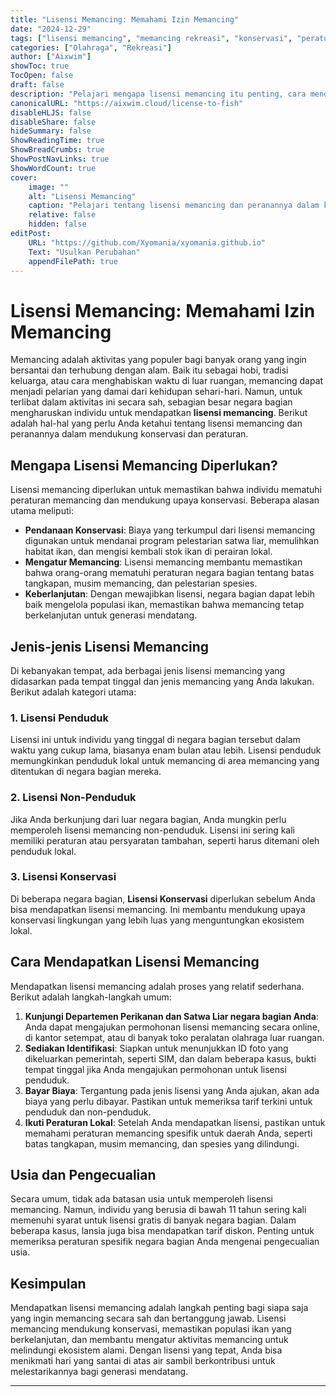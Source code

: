 ```yaml
---
title: "Lisensi Memancing: Memahami Izin Memancing"
date: "2024-12-29"
tags: ["lisensi memancing", "memancing rekreasi", "konservasi", "peraturan memancing", "kegiatan luar ruangan"]
categories: ["Olahraga", "Rekreasi"]
author: ["Aixwim"]
showToc: true
TocOpen: false
draft: false
description: "Pelajari mengapa lisensi memancing itu penting, cara mendapatkannya, dan bagaimana mereka berkontribusi pada memancing yang berkelanjutan."
canonicalURL: "https://aixwim.cloud/license-to-fish"
disableHLJS: false
disableShare: false
hideSummary: false
ShowReadingTime: true
ShowBreadCrumbs: true
ShowPostNavLinks: true
ShowWordCount: true
cover:
    image: ""
    alt: "Lisensi Memancing"
    caption: "Pelajari tentang lisensi memancing dan peranannya dalam konservasi dan peraturan."
    relative: false
    hidden: false
editPost:
    URL: "https://github.com/Xyomania/xyomania.github.io"
    Text: "Usulkan Perubahan"
    appendFilePath: true
---
```


# Lisensi Memancing: Memahami Izin Memancing

Memancing adalah aktivitas yang populer bagi banyak orang yang ingin bersantai dan terhubung dengan alam. Baik itu sebagai hobi, tradisi keluarga, atau cara menghabiskan waktu di luar ruangan, memancing dapat menjadi pelarian yang damai dari kehidupan sehari-hari. Namun, untuk terlibat dalam aktivitas ini secara sah, sebagian besar negara bagian mengharuskan individu untuk mendapatkan **lisensi memancing**. Berikut adalah hal-hal yang perlu Anda ketahui tentang lisensi memancing dan peranannya dalam mendukung konservasi dan peraturan.

## Mengapa Lisensi Memancing Diperlukan?

Lisensi memancing diperlukan untuk memastikan bahwa individu mematuhi peraturan memancing dan mendukung upaya konservasi. Beberapa alasan utama meliputi:
- **Pendanaan Konservasi**: Biaya yang terkumpul dari lisensi memancing digunakan untuk mendanai program pelestarian satwa liar, memulihkan habitat ikan, dan mengisi kembali stok ikan di perairan lokal.
- **Mengatur Memancing**: Lisensi memancing membantu memastikan bahwa orang-orang mematuhi peraturan negara bagian tentang batas tangkapan, musim memancing, dan pelestarian spesies.
- **Keberlanjutan**: Dengan mewajibkan lisensi, negara bagian dapat lebih baik mengelola populasi ikan, memastikan bahwa memancing tetap berkelanjutan untuk generasi mendatang.

## Jenis-jenis Lisensi Memancing

Di kebanyakan tempat, ada berbagai jenis lisensi memancing yang didasarkan pada tempat tinggal dan jenis memancing yang Anda lakukan. Berikut adalah kategori utama:

### 1. **Lisensi Penduduk**
Lisensi ini untuk individu yang tinggal di negara bagian tersebut dalam waktu yang cukup lama, biasanya enam bulan atau lebih. Lisensi penduduk memungkinkan penduduk lokal untuk memancing di area memancing yang ditentukan di negara bagian mereka.

### 2. **Lisensi Non-Penduduk**
Jika Anda berkunjung dari luar negara bagian, Anda mungkin perlu memperoleh lisensi memancing non-penduduk. Lisensi ini sering kali memiliki peraturan atau persyaratan tambahan, seperti harus ditemani oleh penduduk lokal.

### 3. **Lisensi Konservasi**
Di beberapa negara bagian, **Lisensi Konservasi** diperlukan sebelum Anda bisa mendapatkan lisensi memancing. Ini membantu mendukung upaya konservasi lingkungan yang lebih luas yang menguntungkan ekosistem lokal.

## Cara Mendapatkan Lisensi Memancing

Mendapatkan lisensi memancing adalah proses yang relatif sederhana. Berikut adalah langkah-langkah umum:
1. **Kunjungi Departemen Perikanan dan Satwa Liar negara bagian Anda**: Anda dapat mengajukan permohonan lisensi memancing secara online, di kantor setempat, atau di banyak toko peralatan olahraga luar ruangan.
2. **Sediakan Identifikasi**: Siapkan untuk menunjukkan ID foto yang dikeluarkan pemerintah, seperti SIM, dan dalam beberapa kasus, bukti tempat tinggal jika Anda mengajukan permohonan untuk lisensi penduduk.
3. **Bayar Biaya**: Tergantung pada jenis lisensi yang Anda ajukan, akan ada biaya yang perlu dibayar. Pastikan untuk memeriksa tarif terkini untuk penduduk dan non-penduduk.
4. **Ikuti Peraturan Lokal**: Setelah Anda mendapatkan lisensi, pastikan untuk memahami peraturan memancing spesifik untuk daerah Anda, seperti batas tangkapan, musim memancing, dan spesies yang dilindungi.

## Usia dan Pengecualian

Secara umum, tidak ada batasan usia untuk memperoleh lisensi memancing. Namun, individu yang berusia di bawah 11 tahun sering kali memenuhi syarat untuk lisensi gratis di banyak negara bagian. Dalam beberapa kasus, lansia juga bisa mendapatkan tarif diskon. Penting untuk memeriksa peraturan spesifik negara bagian Anda mengenai pengecualian usia.

## Kesimpulan

Mendapatkan lisensi memancing adalah langkah penting bagi siapa saja yang ingin memancing secara sah dan bertanggung jawab. Lisensi memancing mendukung konservasi, memastikan populasi ikan yang berkelanjutan, dan membantu mengatur aktivitas memancing untuk melindungi ekosistem alami. Dengan lisensi yang tepat, Anda bisa menikmati hari yang santai di atas air sambil berkontribusi untuk melestarikannya bagi generasi mendatang.

---
